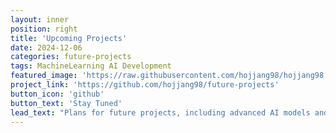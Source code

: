 ```yaml
---
layout: inner
position: right
title: 'Upcoming Projects'
date: 2024-12-06
categories: future-projects
tags: MachineLearning AI Development
featured_image: 'https://raw.githubusercontent.com/hojjang98/hojjang98.github.io/main/img/posts/subway.jpg'
project_link: 'https://github.com/hojjang98/future-projects'
button_icon: 'github'
button_text: 'Stay Tuned'
lead_text: "Plans for future projects, including advanced AI models and innovative applications in business analytics."
---
```


